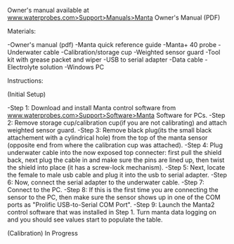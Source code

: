 Owner's manual available at www.waterprobes.com>Support>Manuals>Manta Owner's Manual (PDF)

Materials:

-Owner's manual (pdf)
-Manta quick reference guide
-Manta+ 40 probe
-Underwater cable
-Calibration/storage cup
-Weighted sensor guard
-Tool kit with grease packet and wiper
-USB to serial adapter
-Data cable
-Electrolyte solution
-Windows PC

Instructions:

(Initial Setup)

-Step 1: Download and install Manta control software from www.waterprobes.com>Support>Software>Manta Software for PCs.
-Step 2: Remove storage cup/calibration cup(if you are not calibrating) and attach weighted sensor guard.
-Step 3: Remove black plug(its the small black attachement with a cylindrical hole) from the top of the manta sensor 
 (opposite end from where the calibration cup was attached).
-Step 4: Plug underwater cable into the now exposed top connecter: first pull the shield back, next plug the cable in and make sure
 the pins are lined up, then twist the shield into place (it has a screw-lock mechanism).
-Step 5: Next, locate the female to male usb cable and plug it into the usb to serial adapter.
-Step 6: Now, connect the serial adapter to the underwater cable.
-Step 7: Connect to the PC.
-Step 8: If this is the first time you are connecting the sensor to the PC, then make sure the sensor shows up in one of the COM ports as
 "Prolific USB-to-Serial COM Port".
-Step 9: Launch the Manta2 control software that was installed in Step 1. Turn manta data logging on and you should see values start to populate
 the table.
 
 (Calibration)
 In Progress
